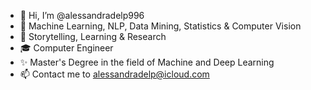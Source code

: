 - 👋 Hi, I’m @alessandradelp996
- 👀 Machine Learning, NLP, Data Mining, Statistics & Computer Vision 
- 🌱 Storytelling, Learning & Research 
- 🎓 Computer Engineer
- ✨ Master's Degree in the field of Machine and Deep Learning 
- 📫 Contact me to alessandradelp@icloud.com

<!---
alessandradelp996/alessandradelp996 is a ✨ special ✨ repository because its `README.md` (this file) appears on your GitHub profile.
You can click the Preview link to take a look at your changes.
--->
